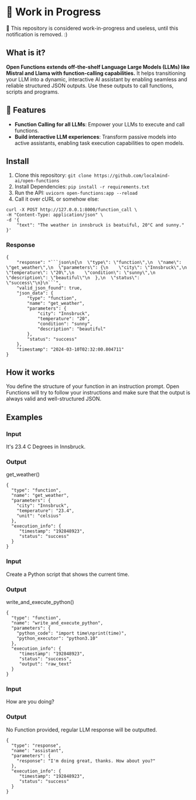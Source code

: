 # 🚧 Work in Progress
🚧 This repository is considered work-in-progress and useless, until this notification is removed. :)

## What is it?
**Open Functions extends off-the-shelf Language Large Models (LLMs) like Mistral and Llama with function-calling capabilities.** It helps transitioning your LLM into a dynamic, interactive AI assistant by enabling seamless and reliable structured JSON outputs. Use these outputs to call functions, scripts and programs.

## 🌟 Features
- **Function Calling for all LLMs**: Empower your LLMs to execute and call functions.
- **Build interactive LLM experiences**: Transform passive models into active assistants, enabling task execution capabilities to open models.

## Install
1. Clone this repository: `git clone https://github.com/localmind-ai/open-functions`
2. Install Dependencies: `pip install -r requirements.txt`
3. Run the API: `uvicorn open-functions:app --reload`
4. Call it over cURL or somehow else:
```
curl -X POST http://127.0.0.1:8000/function_call \
-H "Content-Type: application/json" \
-d '{
    "text": "The weather in innsbruck is beatuiful, 20°C and sunny."
}'
```
### Response
```
{
    "response": "```json\n{\n  \"type\": \"function\",\n  \"name\": \"get_weather\",\n  \"parameters\": {\n    \"city\": \"Innsbruck\",\n    \"temperature\": \"20\",\n    \"condition\": \"sunny\",\n    \"description\": \"beautiful\"\n  },\n  \"status\": \"success\"\n}\n```",
    "valid_json_found": true,
    "json_data": {
        "type": "function",
        "name": "get_weather",
        "parameters": {
            "city": "Innsbruck",
            "temperature": "20",
            "condition": "sunny",
            "description": "beautiful"
        },
        "status": "success"
    },
    "timestamp": "2024-03-10T02:32:00.804711"
}
```
## How it works
You define the structure of your function in an instruction prompt. Open Functions will try to follow your instructions and make sure that the output is always valid and well-structured JSON. 
## Examples
### Input
It's 23.4 C Degrees in Innsbruck.
### Output
get_weather()
```
{
  "type": "function",
  "name": "get_weather",
  "parameters": {
    "city": "Innsbruck",
    "temperature": "23.4",
    "unit": "celsius"
  },
  "execution_info": {
     "timestamp": "192848923",
     "status": "success"
  }
}
```
### Input
Create a Python script that shows the current time.
### Output
write_and_execute_python()
```
{
  "type": "function",
  "name": "write_and_execute_python",
  "parameters": {
    "python_code": "import time\nprint(time)",
    "python_executor": "python3.10"
  },
  "execution_info": {
     "timestamp": "192848923",
     "status": "success",
     "output": "raw_text"
  }
}
```
### Input
How are you doing?
### Output
No Function provided, regular LLM response will be outputted.
```
{
  "type": "response",
  "name": "assistant",
  "parameters": {
    "response": "I'm doing great, thanks. How about you?"
  },
  "execution_info": {
     "timestamp": "192848923",
     "status": "success"
  }
}
```
